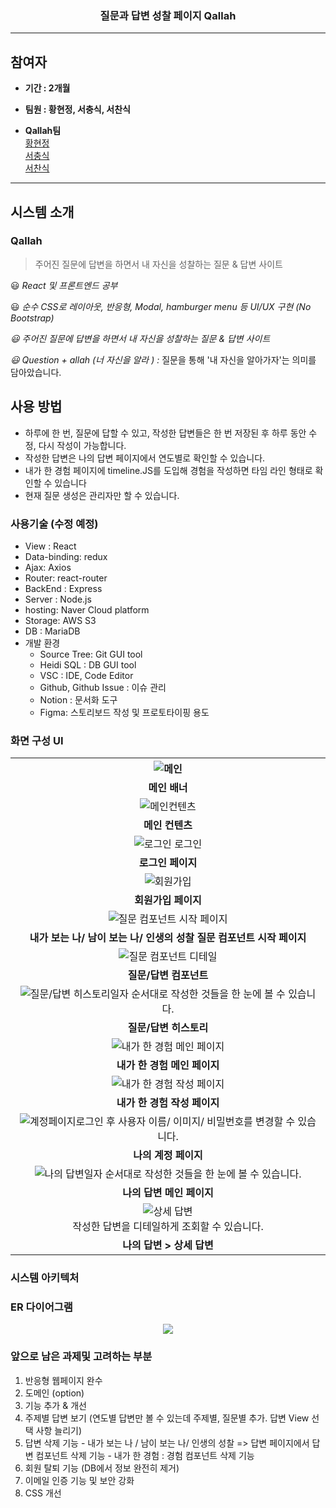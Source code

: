 <h3 align='middle'> 질문과 답변 성찰 페이지 Qallah</h3>
                 
<p align='middle'>

</p>

---

## 참여자

- **기간 : 2개월**
- **팀원 : 황현정, 서충식, 서찬식**

- **Qallah팀**<br />
  [황현정](https://github.com/giraff) <br />
  [서충식](https://github.com/seo-rio) <br />
  [서찬식](https://github.com/coldexpression) <br />

---

## 시스템 소개

### Qallah
> 주어진 질문에 답변을 하면서 내 자신을 성찰하는 질문 & 답변 사이트

😃 *React 및 프론트엔드 공부* 

😃 *순수 CSS로 레이아웃, 반응형, Modal, hamburger menu 등 UI/UX 구현 (No Bootstrap)* 

*😃 주어진 질문에 답변을 하면서 내 자신을 성찰하는 질문 & 답변 사이트* 

*😃 Question + allah (너 자신을 알라 ) :* 질문을 통해 '내 자신을 알아가자'는 의미를 담아았습니다.

## 사용 방법

- 하루에 한 번, 질문에 답할 수 있고, 작성한 답변들은 한 번 저장된 후 하루 동안 수정, 다시 작성이 가능합니다.
- 작성한 답변은 나의 답변 페이지에서 연도별로 확인할 수 있습니다.
- 내가 한 경험 페이지에 timeline.JS를 도입해 경험을 작성하면 타임 라인 형태로 확인할 수 있습니다
- 현재 질문 생성은 관리자만 할 수 있습니다.

### 사용기술 (수정 예정)

- View : React
- Data-binding: redux
- Ajax: Axios
- Router: react-router
- BackEnd : Express
- Server : Node.js
- hosting: Naver Cloud platform
- Storage: AWS S3
- DB : MariaDB
- 개발 환경
  - Source Tree: Git GUI tool
  - Heidi SQL : DB GUI tool
  - VSC : IDE, Code Editor
  - Github, Github Issue : 이슈 관리
  - Notion : 문서화 도구
  - Figma: 스토리보드 작성 및 프로토타이핑 용도

### 화면 구성 UI

<table>
  <tr>
    <th align='middle'><img alt="메인" src="./documentation/main-banner.png"></th>
  </tr>
  <tr>
    <td align='middle'><strong>메인 배너</strong></td>
  </tr>
  <tr>
    <td align='middle'><img alt="메인컨텐츠" src="./documentation/main-content.png"></th>
  </tr>
  <tr>
    <td align='middle'><strong>메인 컨텐츠</strong> </td>
  </tr>
  <tr>
    <td align='middle'><img alt="로그인" src="./documentation/login.png">
  로그인</td>
    
  </tr>
  <tr>
    <td align='middle'><strong>로그인 페이지</strong></td>
  </tr>
  <tr>
    <td align='middle'><img alt="회원가입" src="./documentation/signup.png"></td>
  </tr>
  <tr>
    <td align='middle'><strong>회원가입 페이지</strong></td>
  </tr>
  <tr>
    <td align='middle'><img alt="질문 컴포넌트 시작 페이지" src="./documentation/question-main.png"></td>
  </tr>
  <tr>
    <td align='middle'><strong>내가 보는 나/ 남이 보는 나/ 인생의 성찰 질문 컴포넌트 시작 페이지</strong></td>
  </tr>
  <tr>
    <td align='middle'><img alt="질문 컴포넌트 디테일" src="./documentation/answer-main.png"></td>
  </tr>
  <tr>
    <td align='middle'><strong>질문/답변 컴포넌트</strong></td>
  </tr>
  <tr>
    <td align='middle'><img alt="질문/답변 히스토리" src="./documentation/history.png">일자 순서대로 작성한 것들을 한 눈에 볼 수 있습니다.</td>
  </tr>
  <tr>
    <td align='middle'><strong>질문/답변 히스토리</strong></td>
  </tr>
  <tr>
    <td align='middle'><img alt="내가 한 경험 메인 페이지" src="./documentation/experience-main.png"></td>
  </tr>
  <tr>
    <td align='middle'><strong>내가 한 경험 메인 페이지</strong></td>
  </tr>
  <tr>    
    <td align='middle'><img alt="내가 한 경험 작성 페이지" src="./documentation/experience-form.png"></td>
  </tr>
  <tr>
    <td align='middle'><strong>내가 한 경험 작성 페이지</strong></td>
  </tr>
  <tr>
    <td align='middle'><img alt="계정페이지" src="./documentation/account.png">로그인 후 사용자 이름/ 이미지/ 비밀번호를 변경할 수 있습니다.</td>
  </tr>
  <tr>
    <td align='middle'><strong>나의 계정 페이지</strong></td>
  </tr>
  <tr>
    <td align='middle'><img alt="나의 답변" src="./documentation/answers.png">일자 순서대로 작성한 것들을 한 눈에 볼 수 있습니다.</td>
  </tr>
  <tr>
    <td align='middle'><strong>나의 답변 메인 페이지</strong></td>
  </tr>
  <tr>
    <td align='middle'><center><img alt="상세 답변" src="./documentation/answer-detail.png"></center>작성한 답변을 디테일하게 조회할 수 있습니다.</td>
  </tr>
  <tr>
    <td align='middle'><strong>나의 답변 > 상세 답변 </strong></td>
  </tr>
</table>

### 시스템 아키텍처

### ER 다이어그램
<p align='middle'><a href='https://github.com/giraff/qallah-mini/blob/main/documentation/ERDiagram.png'><img src='./documentation/ERDiagram.png' /></a></p>

### 앞으로 남은 과제및 고려하는 부분
1. 반응형 웹페이지 완수
2. 도메인 (option)
3. 기능 추가 & 개선
  1. 주제별 답변 보기 (연도별 답변만 볼 수 있는데 주제별, 질문별 추가. 답변 View 선택 사항 늘리기)
  2. 답변 삭제 기능 
    - 내가 보는 나 / 남이 보는 나/ 인생의 성찰 => 답변 페이지에서 답변 컴포넌트 삭제 기능
    - 내가 한 경험 : 경험 컴포넌트 삭제 기능
  4. 회원 탈퇴 기능 (DB에서 정보 완전히 제거)
  5. 이메일 인증 기능 및 보안 강화
4. CSS 개선
